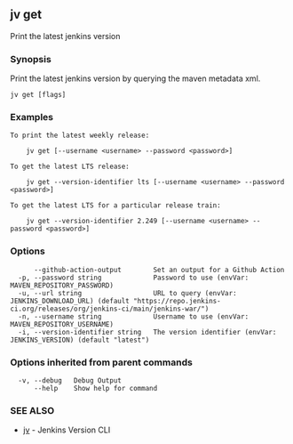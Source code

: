 ## jv get

Print the latest jenkins version

### Synopsis

Print the latest jenkins version by querying the maven metadata xml.

```
jv get [flags]
```

### Examples

```
To print the latest weekly release:

    jv get [--username <username> --password <password>]

To get the latest LTS release:

    jv get --version-identifier lts [--username <username> --password <password>]

To get the latest LTS for a particular release train:

    jv get --version-identifier 2.249 [--username <username> --password <password>]

```

### Options

```
      --github-action-output        Set an output for a Github Action
  -p, --password string             Password to use (envVar: MAVEN_REPOSITORY_PASSWORD)
  -u, --url string                  URL to query (envVar: JENKINS_DOWNLOAD_URL) (default "https://repo.jenkins-ci.org/releases/org/jenkins-ci/main/jenkins-war/")
  -n, --username string             Username to use (envVar: MAVEN_REPOSITORY_USERNAME)
  -i, --version-identifier string   The version identifier (envVar: JENKINS_VERSION) (default "latest")
```

### Options inherited from parent commands

```
  -v, --debug   Debug Output
      --help    Show help for command
```

### SEE ALSO

* [jv](jv.md)	 - Jenkins Version CLI

